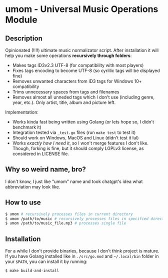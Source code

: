 # umom - Universal Music Operations Module

## Description

Opinionated (!!!!) ultimate music normalizator script. After installation it
will help you make some operations **recursively through folders**:

<!-- * Converts .flac files to .mp3 (I don't care about lossless using airpods) -->
* Makes tags ID3v2.3 UTF-8 (for compatibility with most players)
* Fixes tags encoding to become UTF-8 (so cyrillic tags will be displayed
  fine)
* Removes unwanted characters from ID3 tags for Windows 10+ compatibility
* Trims unnecessary spaces from tags and filenames
* Removes almost all unneded tags which I don't use (including genre, year,
  etc.). Only artist, title, album and picture left.

Implementation:

<!-- * Uses and requires `ffmpeg` for converting `.flac` and other formats to `.mp3` -->
* Works kinda fast being written using Golang (or lets hope so, I didn't
  benchmark it)
* Integration tested via `_test.go` files (run `make test` to test it)
* Should work on Windows, MacOS and Linux (didn't test it lul)
* Works *exactly how I need it*, so I won't merge features I don't like. Though,
  forking is fine, but it should comply LGPLv3 license, as considered in LICENSE
  file.

## Why so weird name, bro?

I don't know, I just like "umom" name and took chatgpt's idea what abbreviation
may look like.

## How to use

```sh
$ umom # recursively processes files in current directory
$ umom /path/to/music # recursively processes files in specified directory
$ umom /path/to/music_file.mp3 # processes single file
```

## Installation

For a while I don't provide binaries, because I don't think project is mature.
If you have Golang installed like in `./src/go.mod` and `~/.local/bin` folder in
your `$PATH`, you can install it by running:

```sh
$ make build-and-install
```
